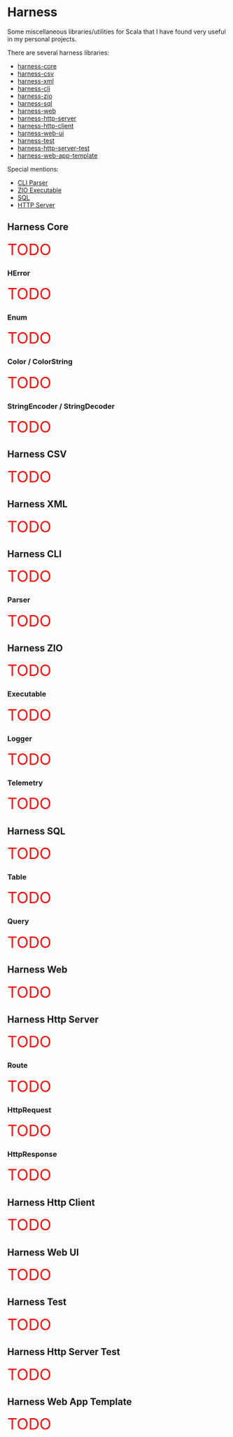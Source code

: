 
# Harness

Some miscellaneous libraries/utilities for Scala that I have found very useful in my personal projects.

There are several harness libraries:
- [harness-core](#harness-core)
- [harness-csv](#harness-csv)
- [harness-xml](#harness-xml)
- [harness-cli](#harness-cli)
- [harness-zio](#harness-zio)
- [harness-sql](#harness-sql)
- [harness-web](#harness-web)
- [harness-http-server](#harness-http-server)
- [harness-http-client](#harness-http-client)
- [harness-web-ui](#harness-web-ui)
- [harness-test](#harness-test)
- [harness-http-server-test](#harness-http-server-test)
- [harness-web-app-template](#harness-web-app-template)

Special mentions:
- [CLI Parser](#parser)
- [ZIO Executable](#executable)
- [SQL](#harness-sql)
- [HTTP Server](#harness-http-server)

## Harness Core

<span style="font-size: 2.5em; color: red">TODO</span>

### HError

<span style="font-size: 2.5em; color: red">TODO</span>

### Enum

<span style="font-size: 2.5em; color: red">TODO</span>

### Color / ColorString

<span style="font-size: 2.5em; color: red">TODO</span>

### StringEncoder / StringDecoder

<span style="font-size: 2.5em; color: red">TODO</span>

## Harness CSV

<span style="font-size: 2.5em; color: red">TODO</span>

## Harness XML

<span style="font-size: 2.5em; color: red">TODO</span>

## Harness CLI

<span style="font-size: 2.5em; color: red">TODO</span>

### Parser

<span style="font-size: 2.5em; color: red">TODO</span>

## Harness ZIO

<span style="font-size: 2.5em; color: red">TODO</span>

### Executable

<span style="font-size: 2.5em; color: red">TODO</span>

### Logger

<span style="font-size: 2.5em; color: red">TODO</span>

### Telemetry

<span style="font-size: 2.5em; color: red">TODO</span>

## Harness SQL

<span style="font-size: 2.5em; color: red">TODO</span>

### Table

<span style="font-size: 2.5em; color: red">TODO</span>

### Query

<span style="font-size: 2.5em; color: red">TODO</span>

## Harness Web

<span style="font-size: 2.5em; color: red">TODO</span>

## Harness Http Server

<span style="font-size: 2.5em; color: red">TODO</span>

### Route

<span style="font-size: 2.5em; color: red">TODO</span>

### HttpRequest

<span style="font-size: 2.5em; color: red">TODO</span>

### HttpResponse

<span style="font-size: 2.5em; color: red">TODO</span>

## Harness Http Client

<span style="font-size: 2.5em; color: red">TODO</span>

## Harness Web UI

<span style="font-size: 2.5em; color: red">TODO</span>

## Harness Test

<span style="font-size: 2.5em; color: red">TODO</span>

## Harness Http Server Test

<span style="font-size: 2.5em; color: red">TODO</span>

## Harness Web App Template

<span style="font-size: 2.5em; color: red">TODO</span>
